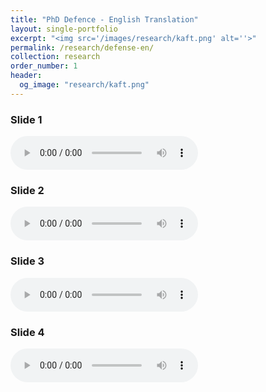 ```yaml
---
title: "PhD Defence - English Translation"
layout: single-portfolio
excerpt: "<img src='/images/research/kaft.png' alt=''>"
permalink: /research/defense-en/
collection: research
order_number: 1
header: 
  og_image: "research/kaft.png"
---
```



### Slide 1 

<audio controls>
  <source src="/files/test.wav" type="audio/mpeg">
</audio>

###  Slide 2 

<audio controls>
  <source src="/files/test.wav" type="audio/mpeg">
</audio>

### Slide 3 

<audio controls>
  <source src="/files/test.wav" type="audio/mpeg">
</audio>

### Slide 4 

<audio controls>
  <source src="/files/test.wav" type="audio/mpeg">
</audio>

